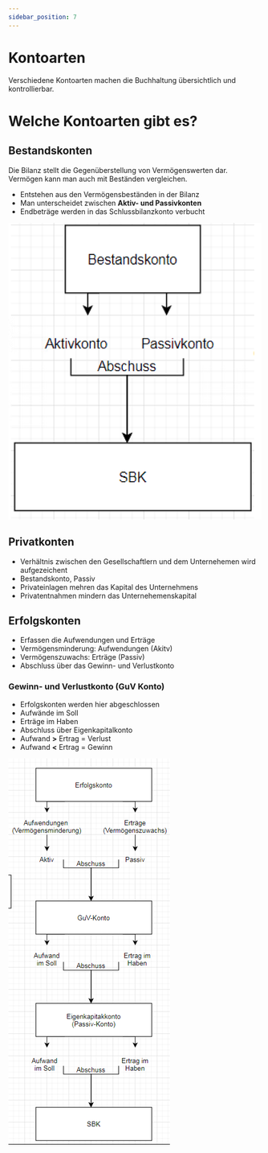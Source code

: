 ```yaml
---
sidebar_position: 7
---
```


# Kontoarten

Verschiedene Kontoarten machen die Buchhaltung übersichtlich und kontrollierbar.

# Welche Kontoarten gibt es?

## Bestandskonten

Die Bilanz stellt die Gegenüberstellung von Vermögenswerten dar. Vermögen kann man auch mit Beständen vergleichen.

- Entstehen aus den Vermögensbeständen in der Bilanz
- Man unterscheidet zwischen **Aktiv- und Passivkonten**
- Endbeträge werden in das Schlussbilanzkonto verbucht

![Bestandskonten image](/img/Bestandskonto.png)

## Privatkonten

- Verhältnis zwischen den Gesellschaftlern und dem Unternehemen wird aufgezeichent
- Bestandskonto, Passiv
- Privateinlagen mehren das Kapital des Unternehmens
- Privatentnahmen mindern das Unternehemenskapital

## Erfolgskonten

- Erfassen die Aufwendungen und Erträge
- Vermögensminderung: Aufwendungen (Akitv)
- Vermögenszuwachs: Erträge (Passiv)
- Abschluss über das Gewinn- und Verlustkonto

### Gewinn- und Verlustkonto (GuV Konto)

- Erfolgskonten werden hier abgeschlossen
- Aufwände im Soll
- Erträge im Haben
- Abschluss über Eigenkapitalkonto
- Aufwand **>** Ertrag = Verlust
- Aufwand **<** Ertrag = Gewinn

![Erfolgskonto image](/img/Erfolgskonto.png)
